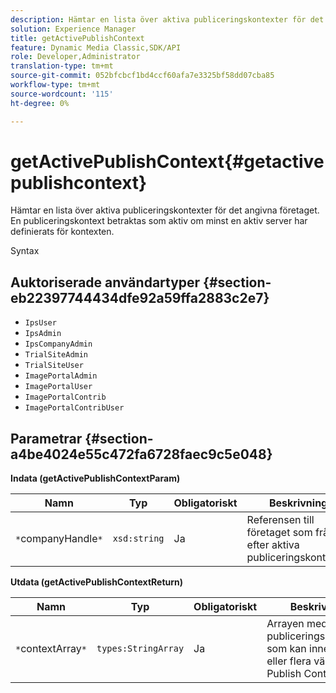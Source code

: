 ```yaml
---
description: Hämtar en lista över aktiva publiceringskontexter för det angivna företaget. En publiceringskontext betraktas som aktiv om minst en aktiv server har definierats för kontexten.
solution: Experience Manager
title: getActivePublishContext
feature: Dynamic Media Classic,SDK/API
role: Developer,Administrator
translation-type: tm+mt
source-git-commit: 052bfcbcf1bd4ccf60afa7e3325bf58dd07cba85
workflow-type: tm+mt
source-wordcount: '115'
ht-degree: 0%

---
```



# getActivePublishContext{#getactivepublishcontext}

Hämtar en lista över aktiva publiceringskontexter för det angivna företaget. En publiceringskontext betraktas som aktiv om minst en aktiv server har definierats för kontexten.

Syntax

## Auktoriserade användartyper {#section-eb22397744434dfe92a59ffa2883c2e7}

* `IpsUser`
* `IpsAdmin`
* `IpsCompanyAdmin`
* `TrialSiteAdmin`
* `TrialSiteUser`
* `ImagePortalAdmin`
* `ImagePortalUser`
* `ImagePortalContrib`
* `ImagePortalContribUser`

## Parametrar {#section-a4be4024e55c472fa6728faec9c5e048}

**Indata (getActivePublishContextParam)**

| Namn | Typ | Obligatoriskt | Beskrivning |
|---|---|---|---|
| `*`companyHandle`*` | `xsd:string` | Ja | Referensen till företaget som frågar efter aktiva publiceringskontexter |

**Utdata (getActivePublishContextReturn)**

| Namn | Typ | Obligatoriskt | Beskrivning |
|---|---|---|---|
| `*`contextArray`*` | `types:StringArray` | Ja | Arrayen med aktiva publiceringskontexter, som kan innehålla noll eller flera värden från Publish Context. |


